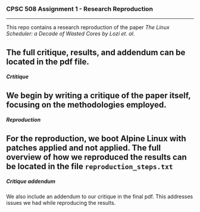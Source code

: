 ### CPSC 508 Assignment 1 - Research Reproduction
---
This repo contains a research reproduction of the paper _The Linux Scheduler: a Decade of Wasted Cores by Lozi et. al_.

The full critique, results, and addendum can be located in the pdf file. 
---
##### Crtitique
We begin by writing a critique of the paper itself, focusing on the methodologies employed. 
---
##### Reproduction
For the reproduction, we boot Alpine Linux with patches applied and not applied. The full overview of how we reproduced the results can be located in the file ```reproduction_steps.txt```
---
##### Critique addendum
We also include an addendum to our critique in the final pdf. This addresses issues we had while reproducing the results.  
